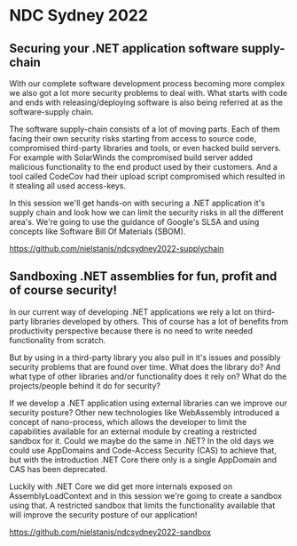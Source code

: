 # NDC Sydney 2022

## Securing your .NET application software supply-chain

With our complete software development process becoming more complex we also got a lot more security problems to deal with. What starts with code and ends with releasing/deploying software is also being referred at as the software-supply chain.

The software supply-chain consists of a lot of moving parts. Each of them facing their own security risks starting from access to source code, compromised third-party libraries and tools, or even hacked build servers. For example with SolarWinds the compromised build server added malicious functionality to the end product used by their customers. And a tool called CodeCov had their upload script compromised which resulted in it stealing all used access-keys.

In this session we'll get hands-on with securing a .NET application it's supply chain and look how we can limit the security risks in all the different area's. We're going to use the guidance of Google's SLSA and using concepts like Software Bill Of Materials (SBOM).

https://github.com/nielstanis/ndcsydney2022-supplychain

## Sandboxing .NET assemblies for fun, profit and of course security!

In our current way of developing .NET applications we rely a lot on third-party libraries developed by others. This of course has a lot of benefits from productivity perspective because there is no need to write needed functionality from scratch.

But by using in a third-party library you also pull in it's issues and possibly security problems that are found over time. What does the library do? And what type of other libraries and/or functionality does it rely on? What do the projects/people behind it do for security?

If we develop a .NET application using external libraries can we improve our security posture? Other new technologies like WebAssembly introduced a concept of nano-process, which allows the developer to limit the capabilities available for an external module by creating a restricted sandbox for it. Could we maybe do the same in .NET? In the old days we could use AppDomains and Code-Access Security (CAS) to achieve that, but with the introduction .NET Core there only is a single AppDomain and CAS has been deprecated.

Luckily with .NET Core we did get more internals exposed on AssemblyLoadContext and in this session we're going to create a sandbox using that. A restricted sandbox that limits the functionality available that will improve the security posture of our application!

https://github.com/nielstanis/ndcsydney2022-sandbox
